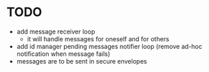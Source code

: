 # TODO

- add message receiver loop
  - it will handle messages for oneself and for others
- add id manager pending messages notifier loop (remove ad-hoc notification
when message fails)
- messages are to be sent in secure envelopes
